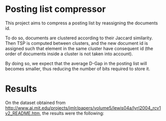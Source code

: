 # Posting list compressor
This project aims to compress a posting list by reassigning the documents id.

To do so, documents are clustered according to their Jaccard similarity.  
Then TSP is computed between clusters, and the new document id is assigned such that element in the same
cluster have consequent id (the order of documents inside a cluster is not taken into account).

By doing so, we expect that the average D-Gap in the posting list will becomes smaller, thus reducing
the number of bits required to store it.

# Results
On the dataset obtained from http://www.ai.mit.edu/projects/jmlr/papers/volume5/lewis04a/lyrl2004_rcv1v2_README.htm, the results were the following:
